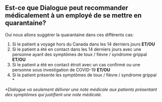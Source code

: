 ## Est-ce que Dialogue peut recommander médicalement à un employé de se mettre en quarantaine?

Oui nous allons suggérer la quarantaine dans ces différents cas:

1. Si le patient a voyagé hors du Canada dans les 14 derniers jours **ET/OU**
2. Si le patient a été en contact dans les 14 derniers jours avec une personne ayant des symptômes de toux / fièvre / syndrome grippal **ET/OU**
3. Si le patient a été en contact étroit avec un cas confirmé ou une personne sous investigation de COVID-19 **ET/OU**
4. Si le patient présente les symptômes de toux / fièvre / syndrome grippal \*

_\*Dialogue va seulement délivrer une note médicale aux patients présentant des symptômes qui justifient une note médicale._
